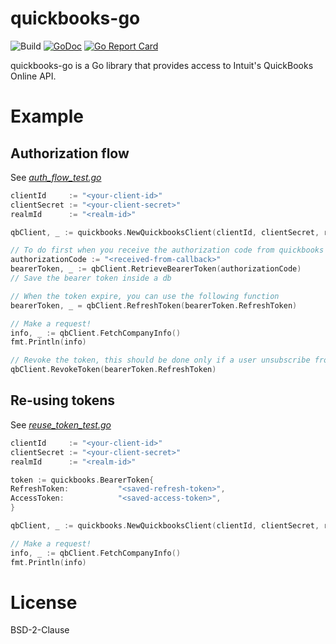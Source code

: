 # quickbooks-go
![Build](https://github.com/nsotgui/quickbooks-go/workflows/Build/badge.svg)
[![GoDoc](https://godoc.org/github.com/golang/gddo?status.svg)](http://godoc.org/github.com/nsotgui/quickbooks-go)
[![Go Report Card](https://goreportcard.com/badge/github.com/nsotgui/quickbooks-go)](https://goreportcard.com/report/github.com/nsotgui/quickbooks-go)

quickbooks-go is a Go library that provides access to Intuit's QuickBooks
Online API.

# Example

## Authorization flow

See [_auth_flow_test.go_](./examples/auth_flow_test.go)
```go
clientId     := "<your-client-id>"
clientSecret := "<your-client-secret>"
realmId      := "<realm-id>"

qbClient, _ := quickbooks.NewQuickbooksClient(clientId, clientSecret, realmId, false, nil)

// To do first when you receive the authorization code from quickbooks callback
authorizationCode := "<received-from-callback>"
bearerToken, _ := qbClient.RetrieveBearerToken(authorizationCode)
// Save the bearer token inside a db

// When the token expire, you can use the following function
bearerToken, _ = qbClient.RefreshToken(bearerToken.RefreshToken)

// Make a request!
info, _ := qbClient.FetchCompanyInfo()
fmt.Println(info)

// Revoke the token, this should be done only if a user unsubscribe from your app
qbClient.RevokeToken(bearerToken.RefreshToken)
```

## Re-using tokens

See [_reuse_token_test.go_](./examples/reuse_token_test.go)
```go
clientId     := "<your-client-id>"
clientSecret := "<your-client-secret>"
realmId      := "<realm-id>"

token := quickbooks.BearerToken{
RefreshToken:           "<saved-refresh-token>",
AccessToken:            "<saved-access-token>",
}

qbClient, _ := quickbooks.NewQuickbooksClient(clientId, clientSecret, realmId, false, &token)

// Make a request!
info, _ := qbClient.FetchCompanyInfo()
fmt.Println(info)
```

# License
BSD-2-Clause

